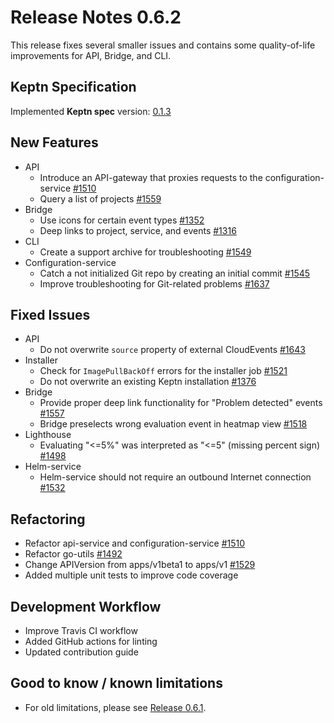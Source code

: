 # Release Notes 0.6.2

This release fixes several smaller issues and contains some quality-of-life improvements for API, Bridge, and CLI.

## Keptn Specification

Implemented **Keptn spec** version: [0.1.3](https://github.com/keptn/spec/tree/0.1.3)

## New Features

* API
  * Introduce an API-gateway that proxies requests to the configuration-service [#1510](https://github.com/keptn/keptn/issues/1510)
  * Query a list of projects [#1559](https://github.com/keptn/keptn/issues/1559)
* Bridge
  * Use icons for certain event types [#1352](https://github.com/keptn/keptn/issues/1352)
  * Deep links to project, service, and events [#1316](https://github.com/keptn/keptn/issues/1316)
* CLI
  * Create a support archive for troubleshooting [#1549](https://github.com/keptn/keptn/issues/1549)
* Configuration-service
  * Catch a not initialized Git repo by creating an initial commit [#1545](https://github.com/keptn/keptn/issues/1545)
  * Improve troubleshooting for Git-related problems [#1637](https://github.com/keptn/keptn/issues/1637)
 
## Fixed Issues

* API
  * Do not overwrite `source` property of external CloudEvents [#1643](https://github.com/keptn/keptn/issues/1643)
* Installer
  * Check for `ImagePullBackOff` errors for the installer job [#1521](https://github.com/keptn/keptn/issues/1521)
  * Do not overwrite an existing Keptn installation [#1376](https://github.com/keptn/keptn/issues/1376)
* Bridge
  * Provide proper deep link functionality for "Problem detected" events [#1557](https://github.com/keptn/keptn/issues/1557)
  * Bridge preselects wrong evaluation event in heatmap view [#1518](https://github.com/keptn/keptn/issues/1518) 
* Lighthouse
  * Evaluating "<=5%" was interpreted as "<=5" (missing percent sign) [#1498](https://github.com/keptn/keptn/issues/1498)
* Helm-service
  * Helm-service should not require an outbound Internet connection [#1532](https://github.com/keptn/keptn/issues/1532)

## Refactoring

* Refactor api-service and configuration-service [#1510](https://github.com/keptn/keptn/issues/1510)
* Refactor go-utils [#1492](https://github.com/keptn/keptn/issues/1492)
* Change APIVersion from apps/v1beta1 to apps/v1 [#1529](https://github.com/keptn/keptn/issues/1529)
* Added multiple unit tests to improve code coverage

## Development Workflow

* Improve Travis CI workflow
* Added GitHub actions for linting
* Updated contribution guide

## Good to know / known limitations
* For old limitations, please see [Release 0.6.1](https://github.com/keptn/keptn/releases/tag/0.6.1). 
